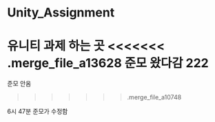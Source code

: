 ﻿# Unity_Assignment
유니티 과제 하는 곳
<<<<<<< .merge_file_a13628
준모 왔다감 222
=======
준모 안옴
>>>>>>> .merge_file_a10748

6시 47분 준모가 수정함
